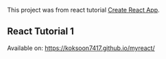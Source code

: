 This project was from react tutorial [Create React App](https://www.taniarascia.com/getting-started-with-react/).

## React Tutorial 1

Available on:
https://koksoon7417.github.io/myreact/
